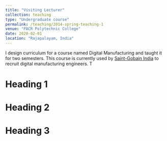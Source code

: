 ```yaml
---
title: "Visiting Lecturer"
collection: teaching
type: "Undergraduate course"
permalink: /teaching/2014-spring-teaching-1
venue: "PACR Polytechnic College"
date: 2020-02-01
location: "Rajapalayam, India"
---
```


I design curriculum for a course named Digital Manufacturing and taught it for two semesters. This course is currently used by [Saint-Gobain India]() to recruit digital manufacturing engineers. T


Heading 1
======

Heading 2
======

Heading 3
======
